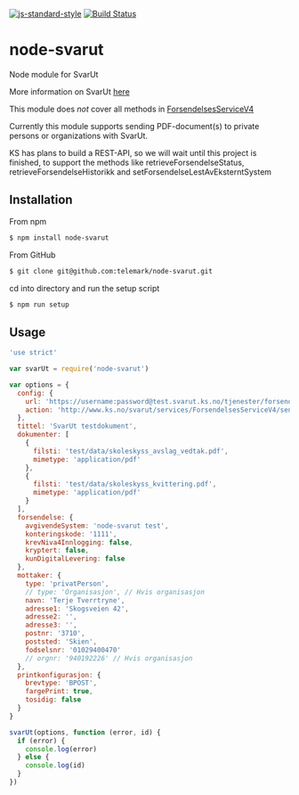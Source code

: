 [![js-standard-style](https://img.shields.io/badge/code%20style-standard-brightgreen.svg?style=flat)](https://github.com/feross/standard)
[![Build Status](https://travis-ci.org/telemark/node-svarut.svg?branch=master)](https://travis-ci.org/telemark/node-svarut)
# node-svarut
Node module for SvarUt

More information on SvarUt [here](https://kurs.kommit.no/mod/page/view.php?id=193)

This module does *not* cover all methods in [ForsendelsesServiceV4](https://svarut.ks.no/tjenester/forsendelseservice/ForsendelsesServiceV4?wsdl)

Currently this module supports sending PDF-document(s) to private persons or organizations with SvarUt.

KS has plans to build a REST-API, so we will wait until this project is finished, to support the methods like retrieveForsendelseStatus, retrieveForsendelseHistorikk and setForsendelseLestAvEksterntSystem

## Installation
From npm

```sh
$ npm install node-svarut
```

From GitHub
```sh
$ git clone git@github.com:telemark/node-svarut.git
```

cd into directory and run the setup script

```sh
$ npm run setup
```

## Usage

```javascript
'use strict'

var svarUt = require('node-svarut')

var options = {
  config: {
    url: 'https://username:password@test.svarut.ks.no/tjenester/forsendelseservice/ForsendelsesServiceV4',
    action: 'http://www.ks.no/svarut/services/ForsendelsesServiceV4/sendForsendelse'
  },
  tittel: 'SvarUt testdokument',
  dokumenter: [
    {
      filsti: 'test/data/skoleskyss_avslag_vedtak.pdf',
      mimetype: 'application/pdf'
    },
    {
      filsti: 'test/data/skoleskyss_kvittering.pdf',
      mimetype: 'application/pdf'
    }
  ],
  forsendelse: {
    avgivendeSystem: 'node-svarut test',
    konteringskode: '1111',
    krevNiva4Innlogging: false,
    kryptert: false,
    kunDigitalLevering: false
  },
  mottaker: {
    type: 'privatPerson',
    // type: 'Organisasjon', // Hvis organisasjon
    navn: 'Terje Tverrtryne',
    adresse1: 'Skogsveien 42',
    adresse2: '',
    adresse3: '',
    postnr: '3710',
    poststed: 'Skien',
    fodselsnr: '01029400470'
    // orgnr: '940192226' // Hvis organisasjon
  },
  printkonfigurasjon: {
    brevtype: 'BPOST',
    fargePrint: true,
    tosidig: false
  }
}

svarUt(options, function (error, id) {
  if (error) {
    console.log(error)
  } else {
    console.log(id)
  }
})
```
